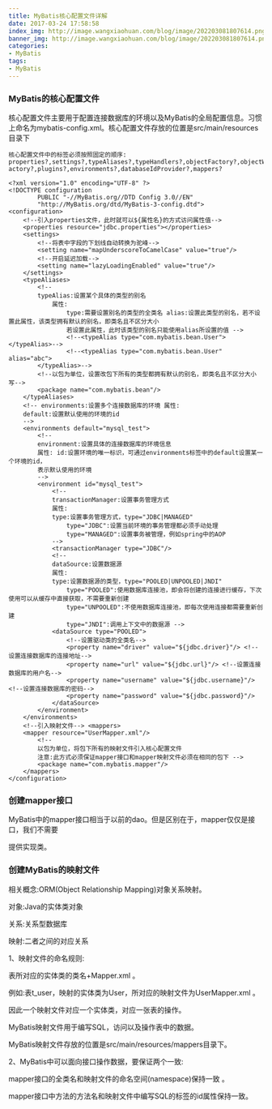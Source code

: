 ```yaml
---
title: MyBatis核心配置文件详解
date: 2017-03-24 17:58:58
index_img: http://image.wangxiaohuan.com/blog/image/202203081807614.png
banner_img: http://image.wangxiaohuan.com/blog/image/202203081807614.png
categories:
- MyBatis
tags:
- MyBatis
---
```


### MyBatis的核心配置文件



核心配置文件主要用于配置连接数据库的环境以及MyBatis的全局配置信息。习惯上命名为mybatis-config.xml。核心配置文件存放的位置是src/main/resources目录下

```
核心配置文件中的标签必须按照固定的顺序:
properties?,settings?,typeAliases?,typeHandlers?,objectFactory?,objectWrapperFactory?,reflectorF actory?,plugins?,environments?,databaseIdProvider?,mappers?
```

```
<?xml version="1.0" encoding="UTF-8" ?>
<!DOCTYPE configuration
        PUBLIC "-//MyBatis.org//DTD Config 3.0//EN"
        "http://MyBatis.org/dtd/MyBatis-3-config.dtd">
<configuration>
    <!--引入properties文件，此时就可以${属性名}的方式访问属性值-->
    <properties resource="jdbc.properties"></properties>
    <settings>
        <!--将表中字段的下划线自动转换为驼峰-->
        <setting name="mapUnderscoreToCamelCase" value="true"/>
        <!--开启延迟加载-->
        <setting name="lazyLoadingEnabled" value="true"/>
    </settings>
    <typeAliases>
        <!--
        typeAlias:设置某个具体的类型的别名
            属性:
                type:需要设置别名的类型的全类名 alias:设置此类型的别名，若不设置此属性，该类型拥有默认的别名，即类名且不区分大小
                若设置此属性，此时该类型的别名只能使用alias所设置的值 -->
                <!--<typeAlias type="com.mybatis.bean.User"></typeAlias>-->
                <!--<typeAlias type="com.mybatis.bean.User" alias="abc">
        </typeAlias>-->
        <!--以包为单位，设置改包下所有的类型都拥有默认的别名，即类名且不区分大小写-->
        <package name="com.mybatis.bean"/>
    </typeAliases>
    <!-- environments:设置多个连接数据库的环境 属性:
    default:设置默认使用的环境的id
    -->
    <environments default="mysql_test">
        <!--
        environment:设置具体的连接数据库的环境信息
        属性: id:设置环境的唯一标识，可通过environments标签中的default设置某一个环境的id，
        表示默认使用的环境
        -->
        <environment id="mysql_test">
            <!--
            transactionManager:设置事务管理方式
            属性:
            type:设置事务管理方式，type="JDBC|MANAGED" 
                type="JDBC":设置当前环境的事务管理都必须手动处理 
                type="MANAGED":设置事务被管理，例如spring中的AOP
            -->
            <transactionManager type="JDBC"/>
            <!--
            dataSource:设置数据源
            属性:
            type:设置数据源的类型，type="POOLED|UNPOOLED|JNDI"
                type="POOLED":使用数据库连接池，即会将创建的连接进行缓存，下次使用可以从缓存中直接获取，不需要重新创建
                type="UNPOOLED":不使用数据库连接池，即每次使用连接都需要重新创建
                type="JNDI":调用上下文中的数据源 -->
            <dataSource type="POOLED">
                <!--设置驱动类的全类名-->
                <property name="driver" value="${jdbc.driver}"/> <!--设置连接数据库的连接地址-->
                <property name="url" value="${jdbc.url}"/> <!--设置连接数据库的用户名-->
                <property name="username" value="${jdbc.username}"/> <!--设置连接数据库的密码-->
                <property name="password" value="${jdbc.password}"/>
            </dataSource>
        </environment>
    </environments>
    <!--引入映射文件--> <mappers>
    <mapper resource="UserMapper.xml"/>
        <!--
        以包为单位，将包下所有的映射文件引入核心配置文件
        注意:此方式必须保证mapper接口和mapper映射文件必须在相同的包下 -->
        <package name="com.mybatis.mapper"/>
    </mappers>
</configuration>
```



### 创建mapper接口



MyBatis中的mapper接口相当于以前的dao。但是区别在于，mapper仅仅是接口，我们不需要

提供实现类。



### 创建MyBatis的映射文件

相关概念:ORM(Object Relationship Mapping)对象关系映射。

对象:Java的实体类对象 

关系:关系型数据库 

映射:二者之间的对应关系

1、映射文件的命名规则:

 表所对应的实体类的类名+Mapper.xml 。

例如:表t_user，映射的实体类为User，所对应的映射文件为UserMapper.xml 。

因此一个映射文件对应一个实体类，对应一张表的操作。

 MyBatis映射文件用于编写SQL，访问以及操作表中的数据。

 MyBatis映射文件存放的位置是src/main/resources/mappers目录下。

 2、MyBatis中可以面向接口操作数据，要保证两个一致: 

mapper接口的全类名和映射文件的命名空间(namespace)保持一致 。

mapper接口中方法的方法名和映射文件中编写SQL的标签的id属性保持一致。

